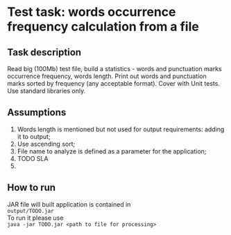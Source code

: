# Test task: words occurrence frequency calculation from a file

## Task description   
Read big (100Mb) test file, build a statistics - words and punctuation marks occurrence frequency, words length.
Print out words and punctuation marks sorted by frequency (any acceptable format).
Cover with Unit tests. 
Use standard libraries only.

## Assumptions   
1. Words length is mentioned but not used for output requirements: adding it to output;
2. Use ascending sort;
3. File name to analyze is defined as a parameter for the application;
4. TODO SLA
5.

## How to run
JAR file will built application is contained in  
`output/TODO.jar`  
To run it please use  
`java -jar TODO.jar <path to file for processing>`  
 
 







